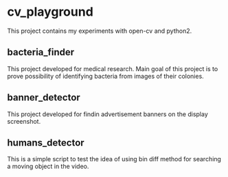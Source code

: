 cv_playground
=============

This project contains my experiments with open-cv and python2.


bacteria_finder
---------------

This project developed for medical research. Main goal of this project is to prove possibility of identifying bacteria from images of their colonies.


banner_detector
---------------

This project developed for findin advertisement banners on the display screenshot.


humans_detector
---------------

This is a simple script to test the idea of using bin diff method for searching a moving object in the video.
